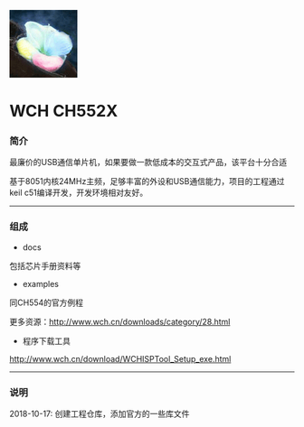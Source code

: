 ﻿[![sites](docs/mcuyun.png)](http://www.mcuyun.com)

# WCH CH552X

### 简介

最廉价的USB通信单片机，如果要做一款低成本的交互式产品，该平台十分合适

基于8051内核24MHz主频，足够丰富的外设和USB通信能力，项目的工程通过keil c51编译开发，开发环境相对友好。

---

### 组成

- docs

包括芯片手册资料等

- examples

同CH554的官方例程

更多资源：http://www.wch.cn/downloads/category/28.html

- 程序下载工具

http://www.wch.cn/download/WCHISPTool_Setup_exe.html

---

### 说明

2018-10-17: 创建工程仓库，添加官方的一些库文件

